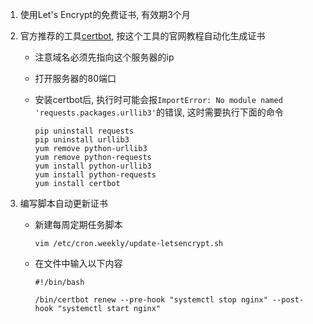 1. 使用Let's Encrypt的免费证书, 有效期3个月

2. 官方推荐的工具[certbot](https://certbot.eff.org), 按这个工具的官网教程自动化生成证书

   - 注意域名必须先指向这个服务器的ip
   - 打开服务器的80端口
   - 安装certbot后, 执行时可能会报`ImportError: No module named 'requests.packages.urllib3'`的错误, 这时需要执行下面的命令

     ```Shell
     pip uninstall requests
     pip uninstall urllib3
     yum remove python-urllib3
     yum remove python-requests
     yum install python-urllib3
     yum install python-requests
     yum install certbot
     ```

3. 编写脚本自动更新证书

   - 新建每周定期任务脚本
    
     ```Shell
     vim /etc/cron.weekly/update-letsencrypt.sh
     ```

   - 在文件中输入以下内容

     ```Shell
     #!/bin/bash
     
     /bin/certbot renew --pre-hook "systemctl stop nginx" --post-hook "systemctl start nginx"
     ```
